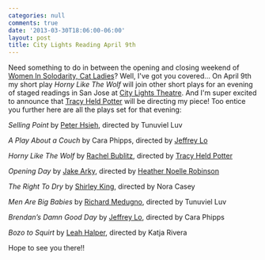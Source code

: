 ```yaml
---
categories: null
comments: true
date: '2013-03-30T18:06:00-06:00'
layout: post
title: City Lights Reading April 9th
---
```


Need something to do in between the opening and closing weekend of [Women In Solodarity, Cat Ladies](https://www.facebook.com/events/102148146638070/?fref=ts)? Well, I've got you covered... On April 9th my short play *Horny Like The Wolf* will join other short plays for an evening of staged readings in San Jose at [City Lights Theatre](http://cltc.org/footer-opportunities/new-play-series/). And I'm super excited to announce that [Tracy Held Potter](https://www.facebook.com/TracyHeldPotter?fref=ts) will be directing my piece! Too entice you further here are all the plays set for that evening:

*Selling Point* by [Peter Hsieh](https://plus.google.com/104742968708739705198/posts), directed by Tunuviel Luv

*A Play About a Couch* by Cara Phipps, directed by [Jeffrey Lo](https://twitter.com/TheyCallMeJLo)

*Horny Like The Wolf* by [Rachel Bublitz](https://www.facebook.com/rachelnbublitz?fref=ts), directed by [Tracy Held Potter](https://www.facebook.com/TracyHeldPotter?fref=ts)

*Opening Day* by [Jake Arky](http://www.sosayweallonline.com/?p=70), directed by [Heather Noelle Robinson](http://www.heathernoellerobinson.com/)

*The Right To Dry* by [Shirley King](http://shirleykingplaywright.blogspot.com/), directed by Nora Casey

*Men Are Big Babies* by [Richard Medugno](https://twitter.com/deafkidsparent), directed by Tunuviel Luv

*Brendan’s Damn Good Day* by [Jeffrey Lo](https://twitter.com/TheyCallMeJLo), directed by Cara Phipps

*Bozo to Squirt* by [Leah Halper](http://www.livesv.com/profile/detail/12337), directed by Katja Rivera

Hope to see you there!!